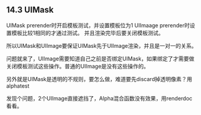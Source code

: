 ## 14.3 UIMask

UIMask prerender时开启模板测试，并设置模板位为1
UIImaage prerender时设置模板比较1相同的才通过测试。
并且渲染完毕后要关闭模板测试。

所以UIMask和UIImage要保证UIMask先于UIImage渲染，并且是一对一的关系。

问题就来了，UIImage需要知道自己之前是否绑定UIMask，如果绑定了才需要做关闭模板测试这些操作。普通的UIImage是没有这些操作的。

另外就是UIMask是透明的不规则，要怎么做，难道要先discard掉透明像素？用alphatest

发现个问题，2个UIImage直接遮挡了，Alpha混合函数没有效果，用renderdoc看看。

